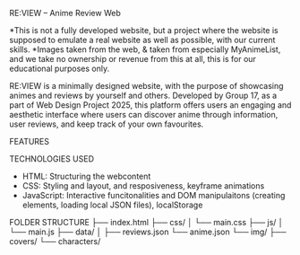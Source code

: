 RE:VIEW – Anime Review Web

*This is not a fully developed website, but a project where the website is supposed to emulate a real website as well as possible, with our current skills.
*Images taken from the web, & taken from especially MyAnimeList, and we take no ownership or revenue from this at all, this is for our educational purposes only.

RE:VIEW is a minimally designed website, with the purpose of showcasing animes and reviews by yourself and others. 
Developed by Group 17, as a part of Web Design Project 2025, this platform offers users an engaging and aesthetic interface where users can discover anime through information, user reviews, and keep track of your own favourites.

FEATURES

TECHNOLOGIES USED
- HTML: Structuring the webcontent
- CSS: Styling and layout, and resposiveness, keyframe animations
- JavaScript: Interactive funcitonalities and DOM manipulaitons (creating elements, loading local JSON files), localStorage

FOLDER STRUCTURE
├── index.html
├── css/
│   └── main.css
├── js/
│   └── main.js
├── data/
│   ├── reviews.json
    └── anime.json
└── img/
	├── covers/
  └── characters/
